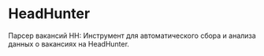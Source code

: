 # HeadHunter
 Парсер вакансий HH: Инструмент для автоматического сбора и анализа данных о вакансиях на HeadHunter. 
